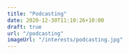 ```yaml
---
title: "Podcasting"
date: 2020-12-30T11:10:26+10:00
draft: true
url: "/podcasting"
imageUrl: "/interests/podcasting.jpg"
---
```

